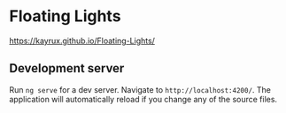# Floating Lights
https://kayrux.github.io/Floating-Lights/

## Development server
Run `ng serve` for a dev server. Navigate to `http://localhost:4200/`. The application will automatically reload if you change any of the source files.

